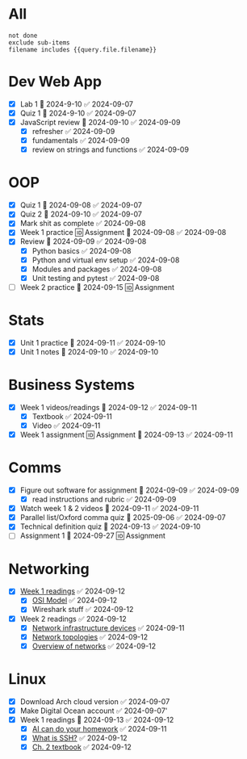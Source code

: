 # All
```tasks
not done
exclude sub-items
filename includes {{query.file.filename}}
```


# Dev Web App
- [x] Lab 1 📅 2024-9-10 ✅ 2024-09-07
- [x] Quiz 1 📅 2024-9-10 ✅ 2024-09-07
- [x] JavaScript review 📅 2024-09-10 ✅ 2024-09-09
	- [x] refresher ✅ 2024-09-09
	- [x] fundamentals ✅ 2024-09-09
	- [x] review on strings and functions ✅ 2024-09-09
# OOP
- [x] Quiz 1 📅 2024-09-08 ✅ 2024-09-07
- [x] Quiz 2 📅 2024-09-10 ✅ 2024-09-07
- [x] Mark shit as complete ✅ 2024-09-08
- [x] Week 1 practice 🆔 Assignment 📅 2024-09-08 ✅ 2024-09-08
- [x] Review 📅 2024-09-09 ✅ 2024-09-08
	- [x] Python basics ✅ 2024-09-08
	- [x] Python and virtual env setup ✅ 2024-09-08
	- [x] Modules and packages ✅ 2024-09-08
	- [x] Unit testing and pytest ✅ 2024-09-08
- [ ] Week 2 practice 📅 2024-09-15 🆔 Assignment
# Stats
- [x] Unit 1 practice 📅 2024-09-11 ✅ 2024-09-10
- [x] Unit 1 notes 📅 2024-09-10 ✅ 2024-09-10
# Business Systems
- [x] Week 1 videos/readings 📅 2024-09-12 ✅ 2024-09-11
	- [x] Textbook ✅ 2024-09-11
	- [x] Video ✅ 2024-09-11
- [x] Week 1 assignment 🆔 Assignment 📅 2024-09-13 ✅ 2024-09-11
# Comms
- [x] Figure out software for assignment 📅 2024-09-09 ✅ 2024-09-09
	- [x] read instructions and rubric ✅ 2024-09-09
- [x] Watch week 1 & 2 videos 📅 2024-09-11 ✅ 2024-09-11
- [x] Parallel list/Oxford comma quiz 📅 2025-09-06 ✅ 2024-09-07
- [x] Technical definition quiz 📅 2024-09-13 ✅ 2024-09-10
- [ ] Assignment 1 📅 2024-09-27 🆔 Assignment
# Networking
- [x] [Week 1 readings](https://hackmd.io/@yveshema/networking-overview#Reading-List) ✅ 2024-09-12
	- [x] [OSI Model](https://learning.oreilly.com/videos/networking-fundamentals/9780134645711/9780134645711-NETP_1_1_0_0/) ✅ 2024-09-12
	- [x] Wireshark stuff ✅ 2024-09-12
- [x] Week 2 readings ✅ 2024-09-12
	- [x] [Network infrastructure devices](https://learning.oreilly.com/videos/networking-fundamentals/9780134645711/9780134645711-NETP_2_2_0_0/) ✅ 2024-09-11
	- [x] [Network topologies](https://learning.oreilly.com/videos/networking-fundamentals/9780134645711/9780134645711-NETP_3_0_0_0/) ✅ 2024-09-12
	- [x] [Overview of networks](https://intronetworks.cs.luc.edu/current2/html/intro.html) ✅ 2024-09-12
# Linux
- [x] Download Arch cloud version ✅ 2024-09-07
- [x] Make Digital Ocean account ✅ 2024-09-07'
- [x] Week 1 readings 📅 2024-09-13 ✅ 2024-09-12
	- [x] [AI can do your homework](https://www.youtube.com/watch?v=bEJ0_TVXh-I) ✅ 2024-09-11
	- [x] [What is SSH?](https://www.cloudflare.com/learning/access-management/what-is-ssh/) ✅ 2024-09-12
	- [x] [Ch. 2 textbook](https://learning.oreilly.com/library/view/linux-for-system/9781803247946/B18575_02.xhtml) ✅ 2024-09-12
